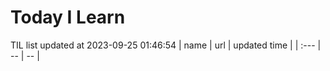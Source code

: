 # Today I Learn 
TIL list updated at 2023-09-25 01:46:54
| name | url | updated time |
| :--- | -- | -- |
